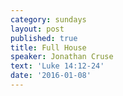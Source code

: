 ```yaml
---
category: sundays
layout: post
published: true
title: Full House
speaker: Jonathan Cruse
text: 'Luke 14:12-24'
date: '2016-01-08'
---
```

